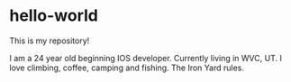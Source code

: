 # hello-world
This is my repository!

I am a 24 year old beginning IOS developer. Currently living in WVC, UT. I love climbing, coffee, camping and fishing.
The Iron Yard rules.
